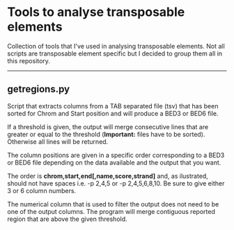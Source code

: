 # Tools to analyse transposable elements

Collection of tools that I've used in analysing transposable elements. Not all scripts are
transposable element specific but I decided to group them all in this repository.

----

## getregions.py 

Script that extracts columns from a TAB separated file (tsv)
that has been sorted for Chrom and Start position
and will produce a BED3 or BED6 file.

If a threshold is given, the output will merge consecutive lines that are 
greater or equal to the threshold (**Important:** files have to be sorted).
Otherwise all lines will be returned.


The column positions are given in a specific order corresponding to a BED3 or BED6
file depending on the data available and the output that you want.


The order is **chrom,start,end[,name,score,strand]** and, as ilustrated, should not
have spaces i.e. -p 2,4,5 or -p 2,4,5,6,8,10. Be sure to give either 3 or 6 column
numbers.

The numerical column that is used to filter the output does not need to be one of
the output columns. The program will merge contiguous reported region that
are above the given threshold.
